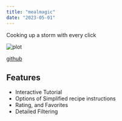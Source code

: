 ```yaml
---
title: "mealmagic"
date: "2023-05-01"
---
```

<p>
  Cooking up a storm with every click
</p>


![plot](/projects/imgs/demoMealmagic.PNG)

[github](https://github.com/terryfu2/mealmagic)

## Features
- Interactive Tutorial
- Options of Simplified recipe instructions
- Rating, and Favorites
- Detailed Filtering
  
